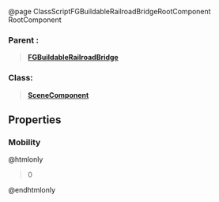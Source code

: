@page ClassScriptFGBuildableRailroadBridgeRootComponent RootComponent
### Parent :
<b><a href="_class_script_f_g_buildable_railroad_bridge.html"><blockquote>FGBuildableRailroadBridge</blockquote></a></b>
### Class:
<b><a href="_class_script_scene_component.html"><blockquote>SceneComponent</blockquote></a></b>
## Properties
### Mobility
@htmlonly
<blockquote>0</blockquote>
@endhtmlonly

